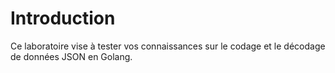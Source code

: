 # Introduction

Ce laboratoire vise à tester vos connaissances sur le codage et le décodage de données JSON en Golang.
